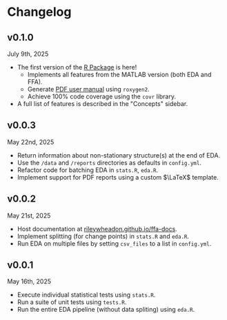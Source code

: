 # Changelog

## v0.1.0

July 9th, 2025

- The first version of the [R Package](r-installation-instructions.md) is here!
    - Implements all features from the MATLAB version (both EDA and FFA).
    - Generate [PDF user manual](r-user-manual.pdf) using `roxygen2`.
    - Achieve 100% code coverage using the `covr` library.
- A full list of features is described in the "Concepts" sidebar.

## v0.0.3

May 22nd, 2025

- Return information about non-stationary structure(s) at the end of EDA.
- Use the `/data` and `/reports` directories as defaults in `config.yml`.
- Refactor code for batching EDA in `stats.R`, `eda.R`.
- Implement support for PDF reports using a custom $\LaTeX$ template.

## v0.0.2
 
May 21st, 2025

- Host documentation at [rileywheadon.github.io/ffa-docs](https://rileywheadon.github.io/ffa-framework/).
- Implement splitting (for change points) in `stats.R` and `eda.R`.
- Run EDA on multiple files by setting `csv_files` to a list in `config.yml`.

## v0.0.1 

May 16th, 2025

- Execute individual statistical tests using `stats.R`.
- Run a suite of unit tests using `tests.R`.
- Run the entire EDA pipeline (without data spliting) using `eda.R`.
